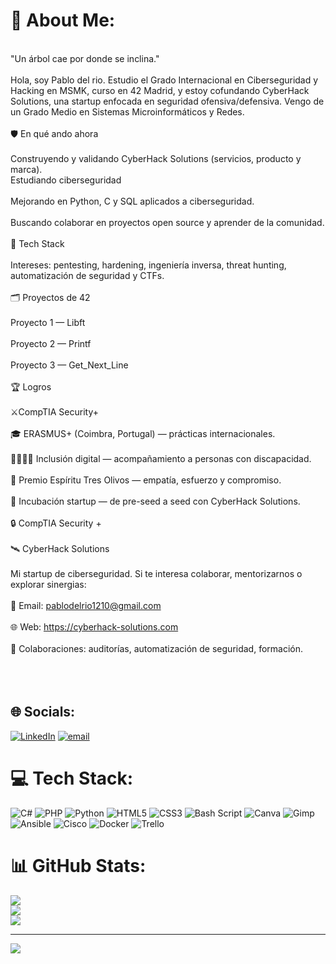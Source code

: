 # 💫 About Me:
<br>"Un árbol cae por donde se inclina."<br><br>Hola, soy Pablo del rio. Estudio el Grado Internacional en Ciberseguridad y Hacking en MSMK, curso en 42 Madrid, y estoy cofundando CyberHack Solutions, una startup enfocada en seguridad ofensiva/defensiva. Vengo de un Grado Medio en Sistemas Microinformáticos y Redes.<br><br>🛡️ En qué ando ahora<br><br>Construyendo y validando CyberHack Solutions (servicios, producto y marca).<br>Estudiando ciberseguridad<br><br>Mejorando en Python, C y SQL aplicados a ciberseguridad.<br><br>Buscando colaborar en proyectos open source y aprender de la comunidad.<br><br>🧰 Tech Stack<br><br>Intereses: pentesting, hardening, ingeniería inversa, threat hunting, automatización de seguridad y CTFs.<br><br>🗂️ Proyectos de 42<br><br>Proyecto 1 — Libft<br><br>Proyecto 2 — Printf<br><br>Proyecto 3 — Get_Next_Line<br><br>🏆 Logros<br><br>⚔️​ CompTIA Security+<br><br>🎓 ERASMUS+ (Coimbra, Portugal) — prácticas internacionales.<br><br>🫱🏼‍🫲🏽 Inclusión digital — acompañamiento a personas con discapacidad.<br><br>🥇 Premio Espíritu Tres Olivos — empatía, esfuerzo y compromiso.<br><br>🌱 Incubación startup — de pre-seed a seed con CyberHack Solutions.<br><br>🔒 CompTIA Security +<br><br>🛰️ CyberHack Solutions<br><br>Mi startup de ciberseguridad. Si te interesa colaborar, mentorizarnos o explorar sinergias:<br><br>📧 Email: pablodelrio1210@gmail.com<br><br>🌐 Web: https://cyberhack-solutions.com <br><br>🤝 Colaboraciones: auditorías, automatización de seguridad, formación.<br><br><br><br>


## 🌐 Socials:
[![LinkedIn](https://img.shields.io/badge/LinkedIn-%230077B5.svg?logo=linkedin&logoColor=white)](https://linkedin.com/in/pablodelriomartinez) [![email](https://img.shields.io/badge/Email-D14836?logo=gmail&logoColor=white)](mailto:pablodelrio1210@gmail.com) 

# 💻 Tech Stack:
![C#](https://img.shields.io/badge/c%23-%23239120.svg?style=for-the-badge&logo=csharp&logoColor=white) ![PHP](https://img.shields.io/badge/php-%23777BB4.svg?style=for-the-badge&logo=php&logoColor=white) ![Python](https://img.shields.io/badge/python-3670A0?style=for-the-badge&logo=python&logoColor=ffdd54) ![HTML5](https://img.shields.io/badge/html5-%23E34F26.svg?style=for-the-badge&logo=html5&logoColor=white) ![CSS3](https://img.shields.io/badge/css3-%231572B6.svg?style=for-the-badge&logo=css3&logoColor=white) ![Bash Script](https://img.shields.io/badge/bash_script-%23121011.svg?style=for-the-badge&logo=gnu-bash&logoColor=white) ![Canva](https://img.shields.io/badge/Canva-%2300C4CC.svg?style=for-the-badge&logo=Canva&logoColor=white) ![Gimp](https://img.shields.io/badge/Gimp-657D8B?style=for-the-badge&logo=gimp&logoColor=FFFFFF) ![Ansible](https://img.shields.io/badge/ansible-%231A1918.svg?style=for-the-badge&logo=ansible&logoColor=white) ![Cisco](https://img.shields.io/badge/cisco-%23049fd9.svg?style=for-the-badge&logo=cisco&logoColor=black) ![Docker](https://img.shields.io/badge/docker-%230db7ed.svg?style=for-the-badge&logo=docker&logoColor=white) ![Trello](https://img.shields.io/badge/Trello-%23026AA7.svg?style=for-the-badge&logo=Trello&logoColor=white)
# 📊 GitHub Stats:
![](https://github-readme-stats.vercel.app/api?username=Durum42&theme=radical&hide_border=false&include_all_commits=true&count_private=true)<br/>
![](https://nirzak-streak-stats.vercel.app/?user=Durum42&theme=radical&hide_border=false)<br/>
![](https://github-readme-stats.vercel.app/api/top-langs/?username=Durum42&theme=radical&hide_border=false&include_all_commits=true&count_private=true&layout=compact)

---
[![](https://visitcount.itsvg.in/api?id=Durum42&icon=0&color=0)](https://visitcount.itsvg.in)

<!-- Proudly created with GPRM ( https://gprm.itsvg.in ) -->
